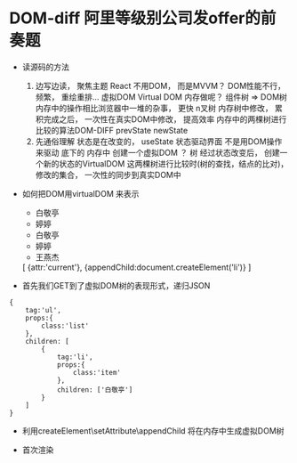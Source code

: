 # DOM-diff 阿里等级别公司发offer的前奏题

- 读源码的方法
  1. 边写边读， 聚焦主题
    React  不用DOM， 而是MVVM？
    DOM性能不行， 频繁， 重绘重排...
    虚拟DOM Virtual DOM  内存做呢？
    组件树 => DOM树 内存中的操作相比浏览器中一堆的杂事， 更快
    n叉树  内存树中修改， 累积完成之后， 一次性在真实DOM中修改， 提高效率
    内存中的两棵树进行比较的算法DOM-DIFF  prevState  newState  
  2. 先通俗理解
    状态是在改变的， useState  状态驱动界面  不是用DOM操作来驱动
    底下的
    内存中 创建一个虚拟DOM ？ 树
    经过状态改变后， 创建一个新的状态的VirtualDOM 
    这两棵树进行比较时(树的查找，结点的比对)，
    修改的集合，
    一次性的同步到真实DOM中 

- 如何把DOM用virtualDOM 来表示
  <ul>
    <li class="item">白敬亭</li>
    <li class="item">婷婷</li>
  </ul>

  <ul>
    <li class="item">白敬亭</li>
    <li class="item">婷婷</li>
    <li>王燕杰</li>
  </ul>
    [
        {attr:'current'},
        {appendChild:document.createElement('li')}
    ]

- 首先我们GET到了虚拟DOM树的表现形式，递归JSON
```
{
    tag:'ul',
    props:{
        class:'list'
    },
    children: [
        {
            tag:'li',
            props:{
                class:'item'
            },
            children: ['白敬亭']
        }
    ]
}
```

- 利用createElement\setAttribute\appendChild
  将在内存中生成虚拟DOM树 

- 首次渲染
  